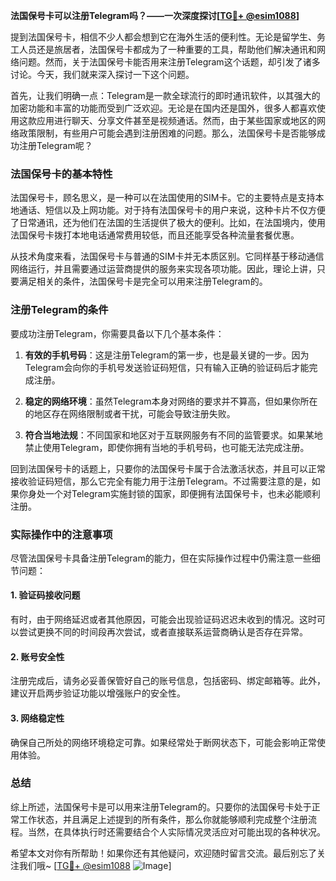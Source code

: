 **法国保号卡可以注册Telegram吗？——一次深度探讨[[TG💪+ @esim1088](https://t.me/s/esim1088)]**

提到法国保号卡，相信不少人都会想到它在海外生活的便利性。无论是留学生、务工人员还是旅居者，法国保号卡都成为了一种重要的工具，帮助他们解决通讯和网络问题。然而，关于法国保号卡能否用来注册Telegram这个话题，却引发了诸多讨论。今天，我们就来深入探讨一下这个问题。

首先，让我们明确一点：Telegram是一款全球流行的即时通讯软件，以其强大的加密功能和丰富的功能而受到广泛欢迎。无论是在国内还是国外，很多人都喜欢使用这款应用进行聊天、分享文件甚至是视频通话。然而，由于某些国家或地区的网络政策限制，有些用户可能会遇到注册困难的问题。那么，法国保号卡是否能够成功注册Telegram呢？

### 法国保号卡的基本特性

法国保号卡，顾名思义，是一种可以在法国使用的SIM卡。它的主要特点是支持本地通话、短信以及上网功能。对于持有法国保号卡的用户来说，这种卡片不仅方便了日常通讯，还为他们在法国的生活提供了极大的便利。比如，在法国境内，使用法国保号卡拨打本地电话通常费用较低，而且还能享受各种流量套餐优惠。

从技术角度来看，法国保号卡与普通的SIM卡并无本质区别。它同样基于移动通信网络运行，并且需要通过运营商提供的服务来实现各项功能。因此，理论上讲，只要满足相关的条件，法国保号卡是完全可以用来注册Telegram的。

### 注册Telegram的条件

要成功注册Telegram，你需要具备以下几个基本条件：

1. **有效的手机号码**：这是注册Telegram的第一步，也是最关键的一步。因为Telegram会向你的手机号发送验证码短信，只有输入正确的验证码后才能完成注册。
   
2. **稳定的网络环境**：虽然Telegram本身对网络的要求并不算高，但如果你所在的地区存在网络限制或者干扰，可能会导致注册失败。

3. **符合当地法规**：不同国家和地区对于互联网服务有不同的监管要求。如果某地禁止使用Telegram，即使你拥有当地的手机号码，也可能无法完成注册。

回到法国保号卡的话题上，只要你的法国保号卡属于合法激活状态，并且可以正常接收验证码短信，那么它完全有能力用于注册Telegram。不过需要注意的是，如果你身处一个对Telegram实施封锁的国家，即便拥有法国保号卡，也未必能顺利注册。

### 实际操作中的注意事项

尽管法国保号卡具备注册Telegram的能力，但在实际操作过程中仍需注意一些细节问题：

#### 1. 验证码接收问题
有时，由于网络延迟或者其他原因，可能会出现验证码迟迟未收到的情况。这时可以尝试更换不同的时间段再次尝试，或者直接联系运营商确认是否存在异常。

#### 2. 账号安全性
注册完成后，请务必妥善保管好自己的账号信息，包括密码、绑定邮箱等。此外，建议开启两步验证功能以增强账户的安全性。

#### 3. 网络稳定性
确保自己所处的网络环境稳定可靠。如果经常处于断网状态下，可能会影响正常使用体验。

### 总结

综上所述，法国保号卡是可以用来注册Telegram的。只要你的法国保号卡处于正常工作状态，并且满足上述提到的所有条件，那么你就能够顺利完成整个注册流程。当然，在具体执行时还需要结合个人实际情况灵活应对可能出现的各种状况。

希望本文对你有所帮助！如果你还有其他疑问，欢迎随时留言交流。最后别忘了关注我们哦~ [[TG💪+ @esim1088](https://t.me/s/esim1088) ![Image](https://i.postimg.cc/4NQfJmqS/Snipaste-2025-05-13-00-14-12.png)]